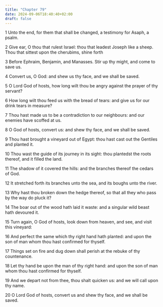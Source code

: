 ```yaml
---
title: "Chapter 79"
date: 2024-09-06T18:40:40+02:00
draft: false
---
```




1 Unto the end, for them that shall be changed, a testimony for Asaph, a psalm.

2 Give ear, O thou that rulest Israel: thou that leadest Joseph like a sheep. Thou that sittest upon the cherubims, shine forth

3 Before Ephraim, Benjamin, and Manasses. Stir up thy might, and come to save us.

4 Convert us, O God: and shew us thy face, and we shall be saved.

5 O Lord God of hosts, how long wilt thou be angry against the prayer of thy servant?

6 How long wilt thou feed us with the bread of tears: and give us for our drink tears in measure?

7 Thou hast made us to be a contradiction to our neighbours: and our enemies have scoffed at us.

8 O God of hosts, convert us: and shew thy face, and we shall be saved.

9 Thou hast brought a vineyard out of Egypt: thou hast cast out the Gentiles and planted it.

10 Thou wast the guide of its journey in its sight: thou plantedst the roots thereof, and it filled the land.

11 The shadow of it covered the hills: and the branches thereof the cedars of God.

12 It stretched forth its branches unto the sea, and its boughs unto the river.

13 Why hast thou broken down the hedge thereof, so that all they who pass by the way do pluck it?

14 The boar out of the wood hath laid it waste: and a singular wild beast hath devoured it.

15 Turn again, O God of hosts, look down from heaven, and see, and visit this vineyard:

16 And perfect the same which thy right hand hath planted: and upon the son of man whom thou hast confirmed for thyself.

17 Things set on fire and dug down shall perish at the rebuke of thy countenance.

18 Let thy hand be upon the man of thy right hand: and upon the son of man whom thou hast confirmed for thyself.

19 And we depart not from thee, thou shalt quicken us: and we will call upon thy name.

20 O Lord God of hosts, convert us and shew thy face, and we shall be saved.

